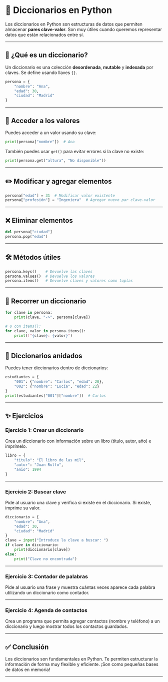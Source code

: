 # 📘 Diccionarios en Python

Los diccionarios en Python son estructuras de datos que permiten almacenar **pares clave-valor**. Son muy útiles cuando queremos representar datos que están relacionados entre sí.

---

## 🔹 ¿Qué es un diccionario?

Un diccionario es una colección **desordenada**, **mutable** y **indexada** por claves. Se define usando llaves `{}`.

```python
persona = {
    "nombre": "Ana",
    "edad": 30,
    "ciudad": "Madrid"
}
```

---

## 🧪 Acceder a los valores

Puedes acceder a un valor usando su clave:

```python
print(persona["nombre"])  # Ana
```

También puedes usar `get()` para evitar errores si la clave no existe:

```python
print(persona.get("altura", "No disponible"))
```

---

## ✏️ Modificar y agregar elementos

```python
persona["edad"] = 31  # Modificar valor existente
persona["profesión"] = "Ingeniera"  # Agregar nuevo par clave-valor
```

---

## ❌ Eliminar elementos

```python
del persona["ciudad"]
persona.pop("edad")
```

---

## 🛠️ Métodos útiles

```python
persona.keys()    # Devuelve las claves
persona.values()  # Devuelve los valores
persona.items()   # Devuelve claves y valores como tuplas
```

---

## 🔁 Recorrer un diccionario

```python
for clave in persona:
    print(clave, "->", persona[clave])

# o con items():
for clave, valor in persona.items():
    print(f"{clave}: {valor}")
```

---

## 🧪 Diccionarios anidados

Puedes tener diccionarios dentro de diccionarios:

```python
estudiantes = {
    "001": {"nombre": "Carlos", "edad": 20},
    "002": {"nombre": "Lucía", "edad": 22}
}
print(estudiantes["001"]["nombre"])  # Carlos
```

---

## ✨ Ejercicios

### Ejercicio 1: Crear un diccionario

Crea un diccionario con información sobre un libro (título, autor, año) e imprímelo.

```python
libro = {
    "titulo": "El libro de las mil",
    "autor": "Juan Rulfo",
    "anio": 1994
}
```

---

### Ejercicio 2: Buscar clave

Pide al usuario una clave y verifica si existe en el diccionario. Si existe, imprime su valor.

```python
diccionario = {
    "nombre": "Ana",
    "edad": 30,
    "ciudad": "Madrid"
}
clave = input("Introduce la clave a buscar: ")
if clave in diccionario:
    print(diccionario[clave])
else:
    print("Clave no encontrada")
```

---

### Ejercicio 3: Contador de palabras

Pide al usuario una frase y muestra cuántas veces aparece cada palabra utilizando un diccionario como contador.

---

### Ejercicio 4: Agenda de contactos

Crea un programa que permita agregar contactos (nombre y teléfono) a un diccionario y luego mostrar todos los contactos guardados.

---

## ✅ Conclusión

Los diccionarios son fundamentales en Python. Te permiten estructurar la información de forma muy flexible y eficiente. ¡Son como pequeñas bases de datos en memoria!

---
